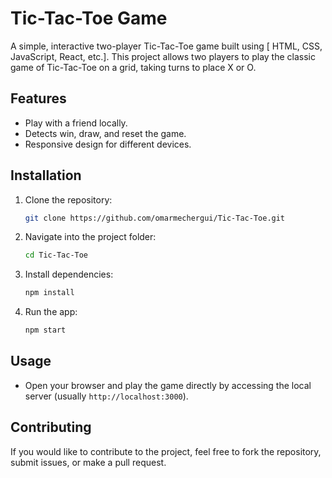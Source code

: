 
# Tic-Tac-Toe Game

A simple, interactive two-player Tic-Tac-Toe game built using [ HTML, CSS, JavaScript, React, etc.].
 This project allows two players to play the classic game of Tic-Tac-Toe on a grid, taking turns to place X or O.

## Features

- Play with a friend locally.
- Detects win, draw, and reset the game.
- Responsive design for different devices.

## Installation

1. Clone the repository:
   ```bash
   git clone https://github.com/omarmechergui/Tic-Tac-Toe.git
   ```

2. Navigate into the project folder:
   ```bash
   cd Tic-Tac-Toe
   ```

3. Install dependencies:
   ```bash
   npm install
   ```

4. Run the app:
   ```bash
   npm start
   ```

## Usage

- Open your browser and play the game directly by accessing the local server (usually `http://localhost:3000`).

## Contributing

If you would like to contribute to the project, feel free to fork the repository, submit issues, or make a pull request.

